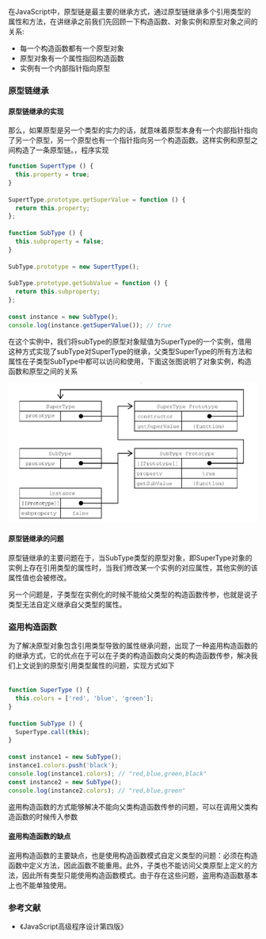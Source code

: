 在JavaScript中，原型链是最主要的继承方式，通过原型链继承多个引用类型的属性和方法，在讲继承之前我们先回顾一下构造函数、对象实例和原型对象之间的关系:

- 每一个构造函数都有一个原型对象
- 原型对象有一个属性指回构造函数
- 实例有一个内部指针指向原型

### 原型链继承

#### 原型链继承的实现

那么，如果原型是另一个类型的实力的话，就意味着原型本身有一个内部指针指向了另一个原型，另一个原型也有一个指针指向另一个构造函数。这样实例和原型之间构造了一条原型链。，程序实现

```javascript
function SupertType () {
  this.property = true;
}

SupertType.prototype.getSuperValue = function () {
  return this.property;
};

function SubType () {
  this.subproperty = false;
}

SubType.prototype = new SupertType();

SubType.prototype.getSubValue = function () {
  return this.subproperty;
};

const instance = new SubType();
console.log(instance.getSuperValue()); // true

```

在这个实例中，我们将subType的原型对象赋值为SuperType的一个实例，借用这种方式实现了subType对SuperType的继承，父类型SuperType的所有方法和属性在子类型SubType中都可以访问和使用，下面这张图说明了对象实例，构造函数和原型之间的关系

![原型](/images/yuanxing.jpg)

#### 原型链继承的问题

原型链继承的主要问题在于，当SubType类型的原型对象，即SuperType对象的实例上存在引用类型的属性时，当我们修改某一个实例的对应属性，其他实例的该属性值也会被修改。

另一个问题是，子类型在实例化的时候不能给父类型的构造函数传参，也就是说子类型无法自定义继承自父类型的属性。

### 盗用构造函数

为了解决原型对象包含引用类型导致的属性继承问题，出现了一种盗用构造函数的的继承方式，它的优点在于可以在子类的构造函数向父类的构造函数传参，解决我们上文说到的原型引用类型属性的问题，实现方式如下

```javascript

function SuperType () {
  this.colors = ['red', 'blue', 'green'];
}

function SubType () {
  SuperType.call(this);
}

const instance1 = new SubType();
instance1.colors.push('black');
console.log(instance1.colors); // "red,blue,green,black"
const instance2 = new SubType();
console.log(instance2.colors); // "red,blue,green"
```

盗用构造函数的方式能够解决不能向父类构造函数传参的问题，可以在调用父类构造函数的时候传入参数

#### 盗用构造函数的缺点

盗用构造函数的主要缺点，也是使用构造函数模式自定义类型的问题：必须在构造函数中定义方法，因此函数不能重用。此外，子类也不能访问父类原型上定义的方法，因此所有类型只能使用构造函数模式。由于存在这些问题，盗用构造函数基本上也不能单独使用。


### 参考文献

- 《JavaScript高级程序设计第四版》
